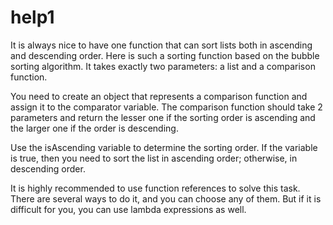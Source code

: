 # help1
It is always nice to have one function that can sort lists both in ascending and descending order. Here is such a sorting function based on the bubble sorting algorithm. It takes exactly two parameters: a list and a comparison function.

You need to create an object that represents a comparison function and assign it to the comparator variable. The comparison function should take 2 parameters and return the lesser one if the sorting order is ascending and the larger one if the order is descending.

Use the isAscending variable to determine the sorting order. If the variable is true, then you need to sort the list in ascending order; otherwise, in descending order.

It is highly recommended to use function references to solve this task. There are several ways to do it, and you can choose any of them. But if it is difficult for you, you can use lambda expressions as well.
